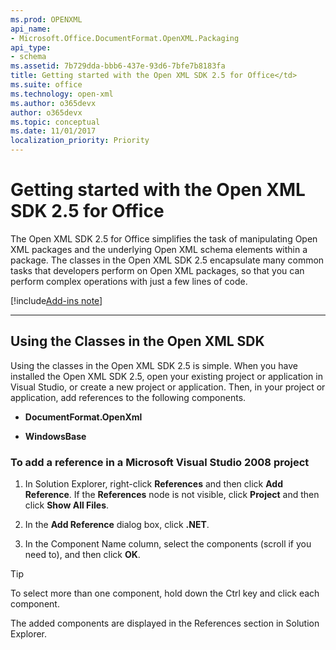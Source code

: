 ```yaml
---
ms.prod: OPENXML
api_name:
- Microsoft.Office.DocumentFormat.OpenXML.Packaging
api_type:
- schema
ms.assetid: 7b729dda-bbb6-437e-93d6-7bfe7b8183fa
title: Getting started with the Open XML SDK 2.5 for Office</td>
ms.suite: office
ms.technology: open-xml
ms.author: o365devx
author: o365devx
ms.topic: conceptual
ms.date: 11/01/2017
localization_priority: Priority
---
```


# Getting started with the Open XML SDK 2.5 for Office

The Open XML SDK 2.5 for Office simplifies the task of manipulating Open XML packages and the underlying Open XML schema elements within a package. The classes in the Open XML SDK 2.5 encapsulate many common tasks that developers perform on Open XML packages, so that you can perform complex operations with just a few lines of code.

[!include[Add-ins note](../includes/addinsnote.md)]

------------------------------------------------------------
## Using the Classes in the Open XML SDK
Using the classes in the Open XML SDK 2.5 is simple. When you have installed the Open XML SDK 2.5, open your existing project or application in Visual Studio, or create a new project or application. Then, in your project or application, add references to the following components.

-   **DocumentFormat.OpenXml**

-   **WindowsBase**

### To add a reference in a Microsoft Visual Studio 2008 project

1.  In Solution Explorer, right-click **References** and then click **Add Reference**. If the **References** node is not visible, click **Project** and then click **Show All Files**.

2.  In the **Add Reference** dialog box, click **.NET**.

3.  In the Component Name column, select the components (scroll if you need to), and then click **OK**.

> [!TIP]  
> To select more than one component, hold down the Ctrl key and click each component.

The added components are displayed in the References section in Solution Explorer.

